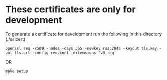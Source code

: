 # These certificates are only for development

To generate a certificate for development run the following in this directory (./sslcert)
```
openssl req -x509 -nodes -days 365 -newkey rsa:2048 -keyout tls.key -out tls.crt -config req.conf -extensions 'v3_req'
```

OR

```
make setup
``